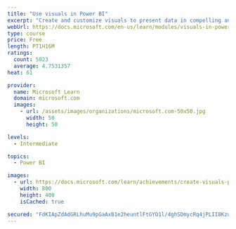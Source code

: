 ```yaml
---
title: "Use visuals in Power BI"
excerpt: "Create and customize visuals to present data in compelling and insightful ways."
webUrl: https://docs.microsoft.com/en-us/learn/modules/visuals-in-power-bi/
type: course
price: Free
length: PT1H16M
ratings:
  count: 5023
  average: 4.7531357
heat: 61

provider:
  name: Microsoft Learn
  domain: microsoft.com
  images:
    - url: /assets/images/organizations/microsoft.com-50x50.jpg
      width: 50
      height: 50

levels:
  - Intermediate

topics:
  - Power BI

images:
  - url: https://docs.microsoft.com/learn/achievements/create-visuals-power-bi-desktop-social.png
    width: 800
    height: 400
    isCached: true

secured: "FdKIApZdAdGRLhuMu9pGaAxB1e2heuntlFtGYO1l/4ghSDmycRq4jPLII8Kzu+iSm2pE++9X2oOmhuDQ8MpNLOQcOVmDZ1ocMcFwYEiG5n4iUGLTOgPmQzVCXjuDg2ubwMhBfP4Dsi2prOEnZstp5EYUEmhwl0TSOLiJJ8GTt5pJ2dl92gwLGJgmivvzqcO3nQ35mjA6e0KMLaAbXV6CvqMYxEGUTPqjZ5uY9kyLHd49mJWCzVradjBVd3LgeQuF620PdLSYncejaBl4DbKeDrAshxeUe9ApKQrYC4OY17NfR1rtjYQTXoYr40TihMYhV0qiRBYdYEqW8vd1q4ajEL0/wWJ0PTuN2AAqJdWrORrDQhmbXs+YFmryRn6TbGaFAQDEOmJpJjCyDFpDOnNyl+1RqKuhCRZB3IiP1a87v2Y=;B4So2RPwtuIv4ByfApFqvg=="
---
```


